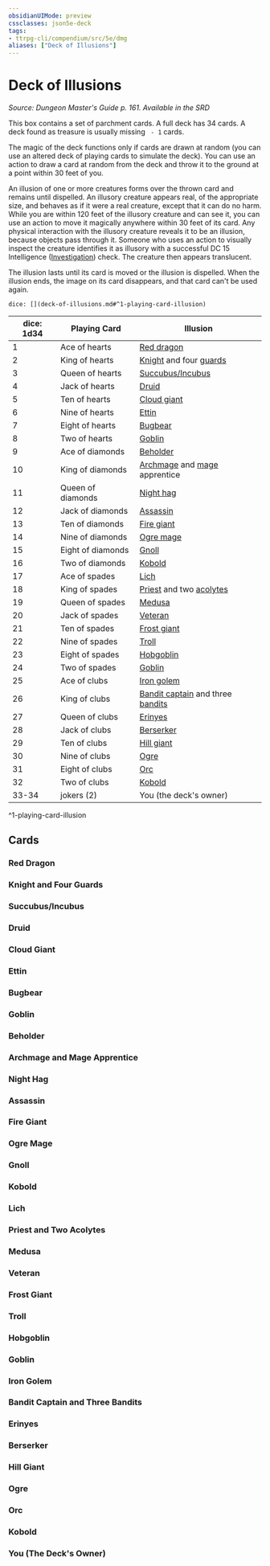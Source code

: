 ```yaml
---
obsidianUIMode: preview
cssclasses: json5e-deck
tags:
- ttrpg-cli/compendium/src/5e/dmg
aliases: ["Deck of Illusions"]
---
```

# Deck of Illusions
*Source: Dungeon Master's Guide p. 161. Available in the <span title='Systems Reference Document (5.1)'>SRD</span>*  

This box contains a set of parchment cards. A full deck has 34 cards. A deck found as treasure is usually missing ` - 1` cards.

The magic of the deck functions only if cards are drawn at random (you can use an altered deck of playing cards to simulate the deck). You can use an action to draw a card at random from the deck and throw it to the ground at a point within 30 feet of you.

An illusion of one or more creatures forms over the thrown card and remains until dispelled. An illusory creature appears real, of the appropriate size, and behaves as if it were a real creature, except that it can do no harm. While you are within 120 feet of the illusory creature and can see it, you can use an action to move it magically anywhere within 30 feet of its card. Any physical interaction with the illusory creature reveals it to be an illusion, because objects pass through it. Someone who uses an action to visually inspect the creature identifies it as illusory with a successful DC 15 Intelligence ([Investigation](/CLI/skills.md#Investigation)) check. The creature then appears translucent.

The illusion lasts until its card is moved or the illusion is dispelled. When the illusion ends, the image on its card disappears, and that card can't be used again.

`dice: [](deck-of-illusions.md#^1-playing-card-illusion)`

| dice: 1d34 | Playing Card | Illusion |
|------------|--------------|----------|
| 1 | Ace of hearts | [Red dragon](/CLI/bestiary/dragon/adult-red-dragon.md) |
| 2 | King of hearts | [Knight](/CLI/bestiary/humanoid/knight.md) and four [guards](/CLI/bestiary/humanoid/guard.md) |
| 3 | Queen of hearts | [Succubus/Incubus](/CLI/bestiary/fiend/succubus.md) |
| 4 | Jack of hearts | [Druid](/CLI/bestiary/humanoid/druid.md) |
| 5 | Ten of hearts | [Cloud giant](/CLI/bestiary/giant/cloud-giant.md) |
| 6 | Nine of hearts | [Ettin](/CLI/bestiary/giant/ettin.md) |
| 7 | Eight of hearts | [Bugbear](/CLI/bestiary/humanoid/bugbear.md) |
| 8 | Two of hearts | [Goblin](/CLI/bestiary/humanoid/goblin.md) |
| 9 | Ace of diamonds | [Beholder](/CLI/bestiary/aberration/beholder.md) |
| 10 | King of diamonds | [Archmage](/CLI/bestiary/humanoid/archmage.md) and [mage](/CLI/bestiary/humanoid/mage.md) apprentice |
| 11 | Queen of diamonds | [Night hag](/CLI/bestiary/fiend/night-hag.md) |
| 12 | Jack of diamonds | [Assassin](/CLI/bestiary/humanoid/assassin.md) |
| 13 | Ten of diamonds | [Fire giant](/CLI/bestiary/giant/fire-giant.md) |
| 14 | Nine of diamonds | [Ogre mage](/CLI/bestiary/giant/oni.md) |
| 15 | Eight of diamonds | [Gnoll](/CLI/bestiary/humanoid/gnoll.md) |
| 16 | Two of diamonds | [Kobold](/CLI/bestiary/humanoid/kobold.md) |
| 17 | Ace of spades | [Lich](/CLI/bestiary/undead/lich.md) |
| 18 | King of spades | [Priest](/CLI/bestiary/humanoid/priest.md) and two [acolytes](/CLI/bestiary/humanoid/acolyte.md) |
| 19 | Queen of spades | [Medusa](/CLI/bestiary/monstrosity/medusa.md) |
| 20 | Jack of spades | [Veteran](/CLI/bestiary/humanoid/veteran.md) |
| 21 | Ten of spades | [Frost giant](/CLI/bestiary/giant/frost-giant.md) |
| 22 | Nine of spades | [Troll](/CLI/bestiary/giant/troll.md) |
| 23 | Eight of spades | [Hobgoblin](/CLI/bestiary/humanoid/hobgoblin.md) |
| 24 | Two of spades | [Goblin](/CLI/bestiary/humanoid/goblin.md) |
| 25 | Ace of clubs | [Iron golem](/CLI/bestiary/construct/iron-golem.md) |
| 26 | King of clubs | [Bandit captain](/CLI/bestiary/humanoid/bandit-captain.md) and three [bandits](/CLI/bestiary/humanoid/bandit.md) |
| 27 | Queen of clubs | [Erinyes](/CLI/bestiary/fiend/erinyes.md) |
| 28 | Jack of clubs | [Berserker](/CLI/bestiary/humanoid/berserker.md) |
| 29 | Ten of clubs | [Hill giant](/CLI/bestiary/giant/hill-giant.md) |
| 30 | Nine of clubs | [Ogre](/CLI/bestiary/giant/ogre.md) |
| 31 | Eight of clubs | [Orc](/CLI/bestiary/humanoid/orc.md) |
| 32 | Two of clubs | [Kobold](/CLI/bestiary/humanoid/kobold.md) |
| 33-34 | jokers (2) | You (the deck's owner) |
^1-playing-card-illusion

## Cards

### Red Dragon


### Knight and Four Guards


### Succubus/Incubus


### Druid


### Cloud Giant


### Ettin


### Bugbear


### Goblin


### Beholder


### Archmage and Mage Apprentice


### Night Hag


### Assassin


### Fire Giant


### Ogre Mage


### Gnoll


### Kobold


### Lich


### Priest and Two Acolytes


### Medusa


### Veteran


### Frost Giant


### Troll


### Hobgoblin


### Goblin


### Iron Golem


### Bandit Captain and Three Bandits


### Erinyes


### Berserker


### Hill Giant


### Ogre


### Orc


### Kobold


### You (The Deck's Owner)